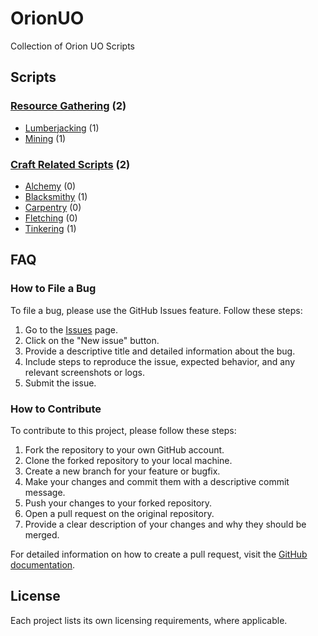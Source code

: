 # OrionUO
Collection of Orion UO Scripts

## Scripts

### [Resource Gathering](https://github.com/davidadas/orionuo/tree/main/scriptsResource%20Gathering) (2)
* [Lumberjacking](https://github.com/davidadas/orionuo/tree/main/scriptsResource%20Gathering/Lumberjacking) (1)
* [Mining](https://github.com/davidadas/orionuo/tree/main/scriptsResource%20Gathering/Mining) (1)

### [Craft Related Scripts](https://github.com/davidadas/orionuo/tree/main/scriptsCraft%20Related%20Scripts) (2)
* [Alchemy](https://github.com/davidadas/orionuo/tree/main/scriptsCraft%20Related%20Scripts/Alchemy) (0)
* [Blacksmithy](https://github.com/davidadas/orionuo/tree/main/scriptsCraft%20Related%20Scripts/Blacksmithy) (1)
* [Carpentry](https://github.com/davidadas/orionuo/tree/main/scriptsCraft%20Related%20Scripts/Carpentry) (0)
* [Fletching](https://github.com/davidadas/orionuo/tree/main/scriptsCraft%20Related%20Scripts/Fletching) (0)
* [Tinkering](https://github.com/davidadas/orionuo/tree/main/scriptsCraft%20Related%20Scripts/Tinkering) (1)

## FAQ

### How to File a Bug
To file a bug, please use the GitHub Issues feature. Follow these steps:
1. Go to the [Issues](https://github.com/davidadas/orionuo/issues) page.
2. Click on the "New issue" button.
3. Provide a descriptive title and detailed information about the bug.
4. Include steps to reproduce the issue, expected behavior, and any relevant screenshots or logs.
5. Submit the issue.

### How to Contribute
To contribute to this project, please follow these steps:
1. Fork the repository to your own GitHub account.
2. Clone the forked repository to your local machine.
3. Create a new branch for your feature or bugfix.
4. Make your changes and commit them with a descriptive commit message.
5. Push your changes to your forked repository.
6. Open a pull request on the original repository.
7. Provide a clear description of your changes and why they should be merged.

For detailed information on how to create a pull request, visit the [GitHub documentation](https://docs.github.com/en/github/collaborating-with-issues-and-pull-requests/creating-a-pull-request).

## License

Each project lists its own licensing requirements, where applicable.
